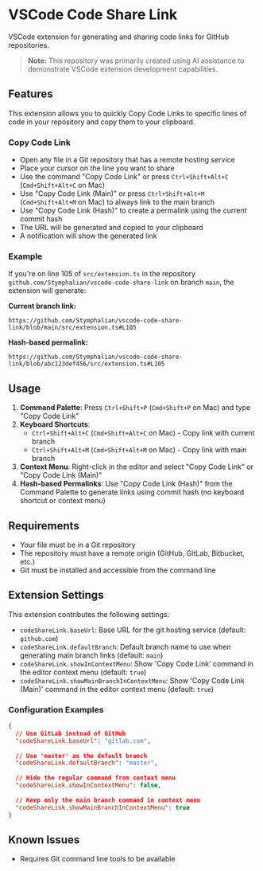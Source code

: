 # VSCode Code Share Link

VSCode extension for generating and sharing code links for GitHub repositories.

> **Note:** This repository was primarily created using AI assistance to demonstrate VSCode extension development capabilities.

## Features

This extension allows you to quickly Copy Code Links to specific lines of code in your repository and copy them to your clipboard.

### Copy Code Link

- Open any file in a Git repository that has a remote hosting service
- Place your cursor on the line you want to share
- Use the command "Copy Code Link" or press `Ctrl+Shift+Alt+C` (`Cmd+Shift+Alt+C` on Mac)
- Use "Copy Code Link (Main)" or press `Ctrl+Shift+Alt+M` (`Cmd+Shift+Alt+M` on Mac) to always link to the main branch
- Use "Copy Code Link (Hash)" to create a permalink using the current commit hash
- The URL will be generated and copied to your clipboard
- A notification will show the generated link

### Example

If you're on line 105 of `src/extension.ts` in the repository `github.com/Stymphalian/vscode-code-share-link` on branch `main`, the extension will generate:

**Current branch link:**
```
https://github.com/Stymphalian/vscode-code-share-link/blob/main/src/extension.ts#L105
```

**Hash-based permalink:**
```
https://github.com/Stymphalian/vscode-code-share-link/blob/abc123def456/src/extension.ts#L105
```

## Usage

1. **Command Palette**: Press `Ctrl+Shift+P` (`Cmd+Shift+P` on Mac) and type "Copy Code Link"
2. **Keyboard Shortcuts**: 
   - `Ctrl+Shift+Alt+C` (`Cmd+Shift+Alt+C` on Mac) - Copy link with current branch
   - `Ctrl+Shift+Alt+M` (`Cmd+Shift+Alt+M` on Mac) - Copy link with main branch
3. **Context Menu**: Right-click in the editor and select "Copy Code Link" or "Copy Code Link (Main)"
4. **Hash-based Permalinks**: Use "Copy Code Link (Hash)" from the Command Palette to generate links using commit hash (no keyboard shortcut or context menu)

## Requirements

- Your file must be in a Git repository
- The repository must have a remote origin (GitHub, GitLab, Bitbucket, etc.)
- Git must be installed and accessible from the command line

## Extension Settings

This extension contributes the following settings:

* `codeShareLink.baseUrl`: Base URL for the git hosting service (default: `github.com`)
* `codeShareLink.defaultBranch`: Default branch name to use when generating main branch links (default: `main`)
* `codeShareLink.showInContextMenu`: Show 'Copy Code Link' command in the editor context menu (default: `true`)
* `codeShareLink.showMainBranchInContextMenu`: Show 'Copy Code Link (Main)' command in the editor context menu (default: `true`)

### Configuration Examples

```json
{
  // Use GitLab instead of GitHub
  "codeShareLink.baseUrl": "gitlab.com",
  
  // Use 'master' as the default branch
  "codeShareLink.defaultBranch": "master",
  
  // Hide the regular command from context menu
  "codeShareLink.showInContextMenu": false,
  
  // Keep only the main branch command in context menu
  "codeShareLink.showMainBranchInContextMenu": true
}
```

## Known Issues

- Requires Git command line tools to be available